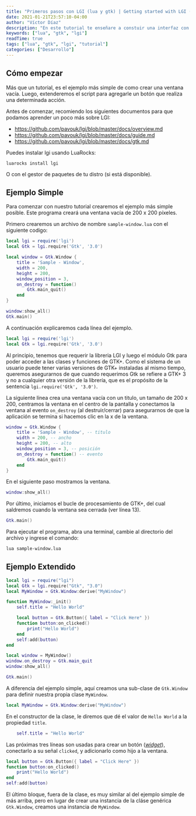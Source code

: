 ```yaml
---
title: "Primeros pasos con LGI (lua y gtk) | Getting started with LGI (lua and gtk)"
date: 2021-01-21T23:57:10-04:00
author: "Víctor Díaz"
description: "En este tutorial te enseñare a constuir una interfaz con lua y gtk usando la libreria LGI"
keywords: ["lua", "gtk", "lgi"]
readTime: true
tags: ["lua", "gtk", "lgi", "tutorial"]
categories: ["Desarrollo"]
---
```


## Cómo empezar

Más que un tutorial, es el ejemplo más simple de como crear una ventana vacía.
Luego, extenderemos el script para agregarle un botón que realiza una determinada acción.

Antes de comenzar, recomiendo los siguientes documentos para que podamos aprender
un poco más sobre LGI:

- https://github.com/pavouk/lgi/blob/master/docs/overview.md
- https://github.com/pavouk/lgi/blob/master/docs/guide.md
- https://github.com/pavouk/lgi/blob/master/docs/gtk.md

Puedes instalar lgi usando LuaRocks:

```
luarocks install lgi
```

O con el gestor de paquetes de tu distro (si está disponible).

## Ejemplo Simple

Para comenzar con nuestro tutorial crearemos el ejemplo más simple posible.
Este programa creará una ventana vacía de 200 x 200 píxeles.

Primero crearemos un archivo de nombre `sample-window.lua`
con el siguiente codigo:

```lua
local lgi = require('lgi')
local Gtk = lgi.require('Gtk', '3.0')

local window = Gtk.Window {
	title = 'Sample - Window',
	width = 200,
	height = 200,
	window_position = 3,
	on_destroy = function()
		Gtk.main_quit()
	end
}

window:show_all()
Gtk.main()
```

A continuación explicaremos cada línea del ejemplo.

```lua
local lgi = require('lgi')
local Gtk = lgi.require('Gtk', '3.0')
```

Al principio, tenemos que requerir la libreria LGI y luego el módulo Gtk para
poder acceder a las clases y funciones de GTK+. Como el sistema de un usuario
puede tener varias versiones de GTK+ instaladas al mismo tiempo, queremos asegurarnos
de que cuando requerimos Gtk se refiere a GTK+ 3 y no a cualquier otra versión de la
librería, que es el propósito de la sentencia `lgi.require('Gtk', '3.0')`.

La siguiente línea crea una ventana vacía con un titulo, un tamaño de 200 x 200,
centramos la ventana en el centro de la pantalla y conectamos la ventana al evento
`on_destroy` (al destruir/cerrar) para asegurarnos de que la aplicación se termina
si hacemos clic en la x de la ventana.

```lua
window = Gtk.Window {
	title = 'Sample - Window', -- titulo
	width = 200, -- ancho
	height = 200, -- alto
	window_position = 3, -- posición
	on_destroy = function() -- evento
		Gtk.main_quit()
	end
}
```

En el siguiente paso mostramos la ventana.

```lua
window:show_all()
```

Por último, iniciamos el bucle de procesamiento de GTK+, del cual saldremos
cuando la ventana sea cerrada (ver línea 13).

```lua
Gtk.main()
```

Para ejecutar el programa, abra una terminal, cambie al directorio del archivo y
ingrese el comando:

```sh
lua sample-window.lua
```

## Ejemplo Extendido

```lua
local lgi = require("lgi")
local Gtk = lgi.require("Gtk", "3.0")
local MyWindow = Gtk.Window:derive("MyWindow")

function MyWindow:_init()
	self.title = "Hello World"

	local button = Gtk.Button({ label = "Click Here" })
	function button:on_clicked()
		print("Hello World")
	end
	self:add(button)
end

local window = MyWindow()
window.on_destroy = Gtk.main_quit
window:show_all()

Gtk.main()
```

A diferencia del ejemplo simple, aquí creamos una sub-clase de `Gtk.Window` para
definir nuestra propia clase `MyWindow`.

```lua
local MyWindow = Gtk.Window:derive("MyWindow")
```

En el constructor de la clase, le diremos que dé el valor de `Hello World` a la
propiedad `title`.

```lua
	self.title = "Hello World"
```

Las próximas tres líneas son usadas para crear un botón (_[widget](http://es.wikipedia.org/wiki/Widget)_),
conectarlo a su señal `clicked`, y adicionarlo como hijo a la ventana.

```lua
local button = Gtk.Button({ label = "Click Here" })
function button:on_clicked()
	print("Hello World")
end
self:add(button)
```

El último bloque, fuera de la clase, es muy similar al del ejemplo simple de más
arriba, pero en lugar de crear una instancia de la cláse genérica `Gtk.Window`,
creamos una instancia de `MyWindow`.
